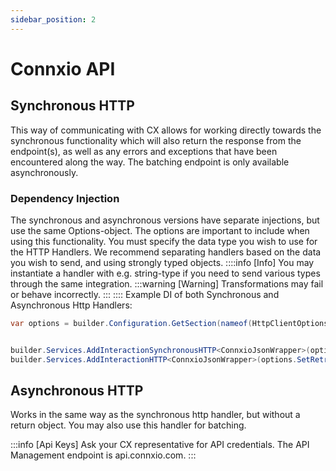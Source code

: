 ```yaml
---
sidebar_position: 2
---
```


# Connxio API

## Synchronous HTTP
This way of communicating with CX allows for working directly towards the synchronous functionality which will also return the response from the endpoint(s), as well as any errors and exceptions that have been encountered along the way. The batching endpoint is only available asynchronously.

### Dependency Injection
The synchronous and asynchronous versions have separate injections, but use the same Options-object. The options are important to include when using this functionality. You must specify the data type you wish to use for the HTTP Handlers. We recommend separating handlers based on the data you wish to send, and using strongly typed objects. 
::::info [Info]
You may instantiate a handler with e.g. string-type if you need to send various types through the same integration. 
:::warning [Warning]
Transformations may fail or behave incorrectly.
:::
::::
Example DI of both Synchronous and Asynchronous Http Handlers:
```csharp
var options = builder.Configuration.GetSection(nameof(HttpClientOptions)).Get<HttpClientOptions>();


builder.Services.AddInteractionSynchronousHTTP<ConnxioJsonWrapper>(options);
builder.Services.AddInteractionHTTP<ConnxioJsonWrapper>(options.SetRetries(5));
```

## Asynchronous HTTP
Works in the same way as the synchronous http handler, but without a return object. You may also use this handler for batching.

:::info [Api Keys]
Ask your CX representative for API credentials. The API Management endpoint is api.connxio.com.
:::